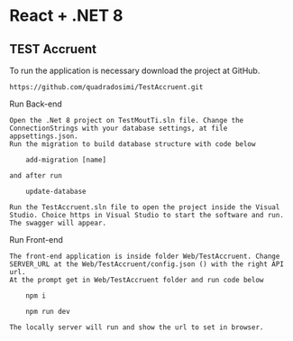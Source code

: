 # React + .NET 8

## TEST Accruent

To run the application is necessary download the project at GitHub.

	https://github.com/quadradosimi/TestAccruent.git

Run Back-end
	
	Open the .Net 8 project on TestMoutTi.sln file. Change the ConnectionStrings with your database settings, at file appsettings.json.
	Run the migration to build database structure with code below 

		add-migration [name]
		
	and after run

		update-database
		
	Run the TestAccruent.sln file to open the project inside the Visual Studio. Choice https in Visual Studio to start the software and run. The swagger will appear.
		
Run Front-end

	The front-end application is inside folder Web/TestAccruent. Change SERVER_URL at the Web/TestAccruent/config.json () with the right API url. 
	At the prompt get in Web/TestAccruent folder and run code below
	
		npm i
		
		npm run dev
		
	The locally server will run and show the url to set in browser. 
